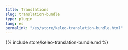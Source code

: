 ```yaml
---
title: Translations
slug: translation-bundle
type: plugin
lang: es
permalink: "/es/store/keleo-translation-bundle.html"
---
```


{% include store/keleo-translation-bundle.md %}
